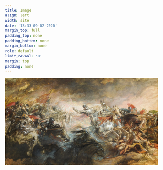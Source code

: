 ```yaml
---
title: Image
align: left
width: site
date: '13:33 09-02-2020'
margin_top: full
padding_top: none
padding_bottom: none
margin_bottom: none
role: default
limit_reveal: '0'
margin: top
padding: none
---
```


![](birmingham-museums-trust-5EUh-tq31eA-unsplash.jpg)
